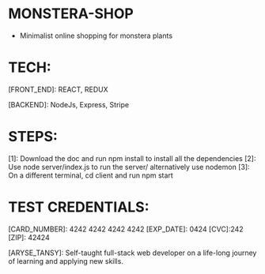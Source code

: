 # MONSTERA-SHOP

- Minimalist online shopping for monstera plants

# TECH:

[FRONT_END]: REACT, REDUX

[BACKEND]: NodeJs, Express, Stripe

# STEPS:

[1]: Download the doc and run npm install to install all the dependencies
[2]: Use node server/index.js to run the server/ alternatively use nodemon
[3]: On a different terminal, cd client and run npm start

# TEST CREDENTIALS:

[CARD_NUMBER]: 4242 4242 4242 4242
[EXP_DATE]: 0424
[CVC]:242
[ZIP]: 42424

[ARYSE_TANSY]: Self-taught full-stack web developer on a life-long journey of learning and applying new skills.
